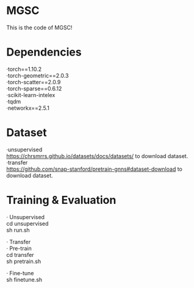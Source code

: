 # MGSC

This is the code of MGSC!

# Dependencies

·torch==1.10.2 <br>
·torch-geometric==2.0.3 <br>
·torch-scatter==2.0.9 <br>
·torch-sparse==0.6.12 <br>
·scikit-learn-intelex <br>
·tqdm <br>
·networkx==2.5.1 <br>

# Dataset 
  ·unsupervised <br>
  https://chrsmrrs.github.io/datasets/docs/datasets/ to download dataset.<br>
  ·transfer <br>
  https://github.com/snap-stanford/pretrain-gnns#dataset-download to download dataset. <br>
# Training & Evaluation

· Unsupervised <br>
  cd unsupervised <br>
  sh run.sh <br>


· Transfer <br>
   · Pre-train <br>
      cd transfer <br>
      sh pretrain.sh <br>
      
   
   · Fine-tune <br>
      sh finetune.sh <br>
   
